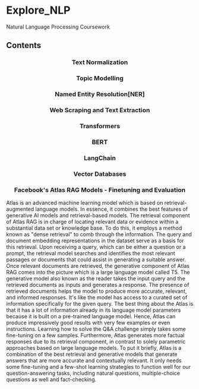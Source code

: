 # Explore_NLP
Natural Language Processing Coursework

## Contents
<h3 align="center">Text Normalization </h3>
<h3 align="center">Topic Modelling </h3>
<h3 align="center">Named Entity Resolution[NER] </h3>
<h3 align="center">Web Scraping and Text Extraction</h3>
<h3 align="center">Transformers </h3>
<h3 align="center">BERT </h3>
<h3 align="center">LangChain </h3>
<h3 align="center">Vector Databases </h3>
<h3 align="center">Facebook's Atlas RAG Models - Finetuning and Evaluation </h3>


Atlas is an advanced machine learning model which is based on retrieval-augmented language models. In essence, it combines the best features of generative AI models and retrieval-based models. The retrieval component of Atlas RAG is in charge of locating relevant data or evidence within a substantial data set or knowledge base. To do this, it employs a method known as "dense retrieval" to comb through the information. The query and document embedding representations in the dataset serve as a basis for this retrieval. Upon receiving a query, which can be either a question or a prompt, the retrieval model searches and identifies the most relevant passages or documents that could assist in generating a suitable answer. Once relevant documents are retrieved, the generative component of Atlas RAG comes into the picture which is a large language model called T5. The generative model also known as the reader takes the input query and the retrieved documents as inputs and generates a response. The presence of retrieved documents helps the model to produce more accurate, relevant, and informed responses. It's like the model has access to a curated set of information specifically for the given query. The best thing about the Atlas is that it has a lot of information already in its language model parameters because it is built on a pre-trained language model. Hence, Atlas can produce impressively good results with very few examples or even instructions. Learning how to solve the Q&A challenge simply takes some fine-tuning on a few samples. Furthermore, Atlas generates more factual responses due to its retrieval component, in contrast to solely parametric approaches based on large language models. To put it briefly, Atlas is a combination of the best retrieval and generative models that generate answers that are more accurate and contextually relevant. It only needs some fine-tuning and a few-shot learning strategies to function well for our question-answering tasks, including natural questions, multiple-choice questions as well and fact-checking.



